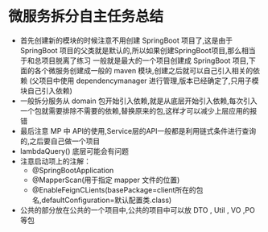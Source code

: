 # 微服务拆分自主任务总结
- 首先创建新的模块的时候注意不用创建 SpringBoot 项目了,这是由于 SpringBoot 项目的父类就是默认的,所以如果创建SpringBoot项目,那么相当于和总项目脱离了练习
一般就是最大的一个项目创建成 SpringBoot 项目,下面的各个微服务创建成一般的 maven 模块,创建之后就可以自己引入相关的依赖
  (父项目中使用 dependencymanager 进行管理,版本已经确定了,只用子模块自己引入依赖)
- 一般拆分服务从 domain 包开始引入依赖,就是从底层开始引入依赖,每次引入一个包就需要排除不需要的依赖,替换原来的包,这样才可以减少上层应用的报错
- 最后注意 MP 中 API的使用,Service层的API一般都是利用链式条件进行查询的,之后要自己做一个项目
- lambdaQuery() 底层可能会有问题
- 注意启动项上的注解：
  - @SpringBootApplication
  - @MapperScan(用于指定 mapper 文件的位置)
  - @EnableFeignCLients(basePackage=client所在的包名,defaultConfiguration=默认配置类.class)
- 公共的部分放在公共的一个项目中,公共的项目中可以放  DTO , Util , VO ,PO 等包
